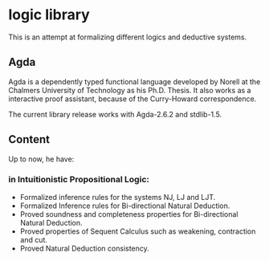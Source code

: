 # logic library

This is an attempt at formalizing different logics and deductive systems.

## Agda

Agda is a dependently typed functional language developed by Norell at the Chalmers University of Technology as his Ph.D. Thesis. It also works as a interactive proof assistant, because of the Curry-Howard correspondence.

The current library release works with Agda-2.6.2 and stdlib-1.5.

## Content

Up to now, he have:

### in Intuitionistic Propositional Logic:
  * Formalized inference rules for the systems NJ, LJ and LJT.
  * Formalized Inference rules for Bi-directional Natural Deduction.
  * Proved soundness and completeness properties for Bi-directional Natural Deduction.
  * Proved properties of Sequent Calculus such as weakening, contraction and cut.
  * Proved Natural Deduction consistency.


